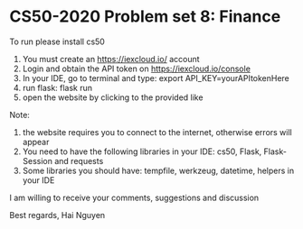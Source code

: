 # CS50-2020 Problem set 8: Finance

To run please install cs50
1. You must create an https://iexcloud.io/ account
2. Login and obtain the API token on https://iexcloud.io/console
3. In your IDE, go to terminal and type: export API_KEY=yourAPItokenHere
4. run flask: flask run
5. open the website by clicking to the provided like

Note: 
1. the website requires you to connect to the internet, otherwise errors will appear
2. You need to have the following libraries in your IDE: cs50, Flask, Flask-Session and requests
3. Some libraries you should have: tempfile, werkzeug, datetime, helpers in your IDE

I am willing to receive your comments, suggestions and discussion

Best regards,
Hai Nguyen
